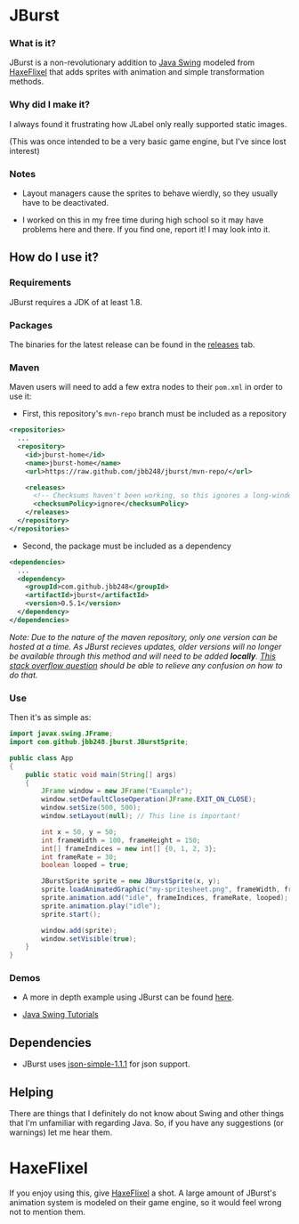 # JBurst

### What is it?
JBurst is a non-revolutionary addition to [Java Swing](https://docs.oracle.com/javase/tutorial/uiswing) modeled from [HaxeFlixel](https://haxeflixel.com) that adds sprites with animation and simple transformation methods.

### Why did I make it?
I always found it frustrating how JLabel only really supported static images.

(This was once intended to be a very basic game engine, but I've since lost interest)

### Notes
- Layout managers cause the sprites to behave wierdly, so they usually have to be deactivated.

- I worked on this in my free time during high school so it may have problems here and there. If you find one, report it! I may look into it.

## How do I use it?
### Requirements
JBurst requires a JDK of at least 1.8.

### Packages
The binaries for the latest release can be found in the [releases](https://github.com/JBB248/JBurst/releases/tag/v0.5.1) tab.

### Maven
Maven users will need to add a few extra nodes to their `pom.xml` in order to use it:

- First, this repository's `mvn-repo` branch must be included as a repository
```xml
<repositories>
  ...
  <repository>
    <id>jburst-home</id>
    <name>jburst-home</name>
    <url>https://raw.github.com/jbb248/jburst/mvn-repo/</url>

    <releases>
      <!-- Checksums haven't been working, so this ignores a long-winded warning. -->
      <checksumPolicy>ignore</checksumPolicy>
    </releases>
  </repository>
</repositories>
```

- Second, the package must be included as a dependency
```xml
<dependencies>
  ...
  <dependency>
    <groupId>com.github.jbb248</groupId>
    <artifactId>jburst</artifactId>
    <version>0.5.1</version>
  </dependency>
</dependencies>
```
*Note: Due to the nature of the maven repository, only one version can be hosted at a time. As JBurst recieves updates, older versions will no longer be available through this method and will need to be added ***locally***. [This stack overflow question](https://stackoverflow.com/questions/4955635/how-to-add-local-jar-files-to-a-maven-project) should be able to relieve any confusion on how to do that.*

### Use
Then it's as simple as:
```java
import javax.swing.JFrame;
import com.github.jbb248.jburst.JBurstSprite;

public class App
{
    public static void main(String[] args)
    {
        JFrame window = new JFrame("Example");
        window.setDefaultCloseOperation(JFrame.EXIT_ON_CLOSE);
        window.setSize(500, 500);
        window.setLayout(null); // This line is important!

        int x = 50, y = 50;
        int frameWidth = 100, frameHeight = 150;
        int[] frameIndices = new int[] {0, 1, 2, 3};
        int frameRate = 30;
        boolean looped = true;

        JBurstSprite sprite = new JBurstSprite(x, y);
        sprite.loadAnimatedGraphic("my-spritesheet.png", frameWidth, frameHeight);
        sprite.animation.add("idle", frameIndices, frameRate, looped);
        sprite.animation.play("idle");
        sprite.start();

        window.add(sprite);
        window.setVisible(true);
    }
}
```

### Demos
- A more in depth example using JBurst can be found [here](https://github.com/JBB248/JBurst/blob/main/src/main/java/com/github/jbb248/test/Main.java).

- [Java Swing Tutorials](https://docs.oracle.com/javase/tutorial/uiswing)

## Dependencies
- JBurst uses [json-simple-1.1.1](https://github.com/fangyidong/json-simple) for json support.

## Helping
There are things that I definitely do not know about Swing and other things that I'm unfamiliar with regarding Java. So, if you have any suggestions (or warnings) let me hear them.

# HaxeFlixel
If you enjoy using this, give [HaxeFlixel](https://haxeflixel.com) a shot. A large amount of JBurst's animation system is modeled on their game engine, so it would feel wrong not to mention them.
